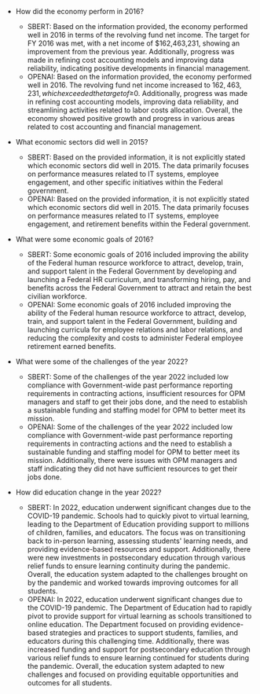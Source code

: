 * How did the economy perform in 2016?
	* SBERT: Based on the information provided, the economy performed well in 2016 in terms of the revolving fund net income. The target for FY 2016 was met, with a net income of $162,463,231, showing an improvement from the previous year. Additionally, progress was made in refining cost accounting models and improving data reliability, indicating positive developments in financial management.
	* OPENAI: Based on the information provided, the economy performed well in 2016. The revolving fund net income increased to $162,463,231, which exceeded the target of ≥$0. Additionally, progress was made in refining cost accounting models, improving data reliability, and streamlining activities related to labor costs allocation. Overall, the economy showed positive growth and progress in various areas related to cost accounting and financial management.

* What economic sectors did well in 2015?
	* SBERT: Based on the provided information, it is not explicitly stated which economic sectors did well in 2015. The data primarily focuses on performance measures related to IT systems, employee engagement, and other specific initiatives within the Federal government.
	* OPENAI: Based on the provided information, it is not explicitly stated which economic sectors did well in 2015. The data primarily focuses on performance measures related to IT systems, employee engagement, and retirement benefits within the Federal government.

* What were some economic goals of 2016?
	* SBERT: Some economic goals of 2016 included improving the ability of the Federal human resource workforce to attract, develop, train, and support talent in the Federal Government by developing and launching a Federal HR curriculum, and transforming hiring, pay, and benefits across the Federal Government to attract and retain the best civilian workforce.
	* OPENAI: Some economic goals of 2016 included improving the ability of the Federal human resource workforce to attract, develop, train, and support talent in the Federal Government, building and launching curricula for employee relations and labor relations, and reducing the complexity and costs to administer Federal employee retirement earned benefits.

* What were some of the challenges of the year 2022?
	* SBERT: Some of the challenges of the year 2022 included low compliance with Government-wide past performance reporting requirements in contracting actions, insufficient resources for OPM managers and staff to get their jobs done, and the need to establish a sustainable funding and staffing model for OPM to better meet its mission.
	* OPENAI: Some of the challenges of the year 2022 included low compliance with Government-wide past performance reporting requirements in contracting actions and the need to establish a sustainable funding and staffing model for OPM to better meet its mission. Additionally, there were issues with OPM managers and staff indicating they did not have sufficient resources to get their jobs done.

* How did education change in the year 2022?
	* SBERT: In 2022, education underwent significant changes due to the COVID-19 pandemic. Schools had to quickly pivot to virtual learning, leading to the Department of Education providing support to millions of children, families, and educators. The focus was on transitioning back to in-person learning, assessing students' learning needs, and providing evidence-based resources and support. Additionally, there were new investments in postsecondary education through various relief funds to ensure learning continuity during the pandemic. Overall, the education system adapted to the challenges brought on by the pandemic and worked towards improving outcomes for all students.
	* OPENAI: In 2022, education underwent significant changes due to the COVID-19 pandemic. The Department of Education had to rapidly pivot to provide support for virtual learning as schools transitioned to online education. The Department focused on providing evidence-based strategies and practices to support students, families, and educators during this challenging time. Additionally, there was increased funding and support for postsecondary education through various relief funds to ensure learning continued for students during the pandemic. Overall, the education system adapted to new challenges and focused on providing equitable opportunities and outcomes for all students.

